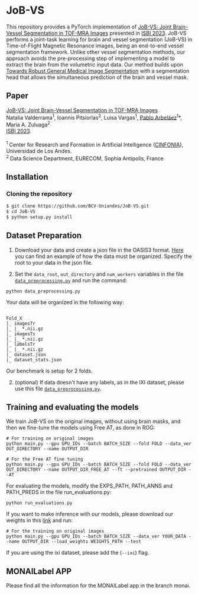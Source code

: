 # JoB-VS

This repository provides a PyTorch implementation of [JoB-VS: Joint Brain-Vessel Segmentation in TOF-MRA Images](https://biomedicalcomputervision.uniandes.edu.co/wp-content/uploads/2023/04/ISBI2023_paper_07517553.pdf) presented in [ISBI 2023](https://2023.biomedicalimaging.org/en/default.asp). JoB-VS performs a joint-task learning for brain and vessel segmentation (JoB-VS) in Time-of-Flight Magnetic Resonance images, being an end-to-end vessel segmentation framework. Unlike other vessel segmentation methods, our approach avoids the pre-processing step of implementing a model to extract the brain from the volumetric input data. Our method builds upon [Towards Robust General Medical Image Segmentation](https://arxiv.org/abs/2107.04263) with a segmentation head that allows the simultaneous prediction of the brain and vessel mask.

## Paper

[JoB-VS: Joint Brain-Vessel Segmentation in TOF-MRA Images](https://biomedicalcomputervision.uniandes.edu.co/wp-content/uploads/2023/04/ISBI2023_paper_07517553.pdf)<br/>
Natalia Valderrama<sup>1</sup>, Ioannis Pitsiorlas<sup>2</sup>, Luisa Vargas<sup>1</sup>, [Pablo Arbeláez](https://scholar.google.com.co/citations?user=k0nZO90AAAAJ&hl=en)<sup>1</sup>*, Maria A. Zuluaga<sup>2</sup><br/>
[ISBI 2023](https://2023.biomedicalimaging.org/en/default.asp).<br><br>
<sup>1 </sup> Center for Research and Formation in Artificial Intelligence ([CINFONIA](https://cinfonia.uniandes.edu.co/)), Universidad de Los Andes. <br/>
<sup>2 </sup>Data Science Department, EURECOM, Sophia Antipolis, France<br/>

## Installation

### Cloning the repository

```bash
$ git clone https://github.com/BCV-Uniandes/JoB-VS.git
$ cd JoB-VS
$ python setup.py install
```
## Dataset Preparation

1. Download your data and create a json file in the OASIS3 format. [Here](https://github.com/BCV-Uniandes/JoB-VS/tree/main/datasets) you can find an example of how the data must be organized. Specify the root to your data in the json file.

2. Set the `data_root`, `out_directory` and `num_workers` variables in the file [`data_preprocessing.py`](https://github.com/BCV-Uniandes/JoB-VS/tree/main/libs/preprocessing) and run the command:

```
python data_preprocessing.py
```

Your data will be organized in the following way:
```

Fold_X
|_ imagesTr
|_ |_ *.nii.gz
|_ imagesTs
|_ |_ *.nii.gz
|_ labelsTr
|_ |_ *.nii.gz
|_ dataset.json
|_ dataset_stats.json
```
Our benchmark is setup for 2 folds. 

2. (optional) If data doesn't have any labels, as in the IXI dataset, please use this file [`data_preprocessing.py`](https://github.com/BCV-Uniandes/JoB-VS/tree/main/libs/preprocessing_ixi).


## Training and evaluating the models

We train JoB-VS on the original images, without using brain masks, and then we fine-tune the models using Free AT, as done in ROG:

```
# For training on original images
python main.py --gpu GPU_IDs --batch BATCH_SIZE --fold FOLD --data_ver OUT_DIRECTORY --name OUTPUT_DIR

# For the Free AT fine tuning
python main.py --gpu GPU_IDs --batch BATCH_SIZE --fold FOLD --data_ver OUT_DIRECTORY --name OUTPUT_DIR_FREE_AT --ft --pretrained OUTPUT_DIR --AT
```

For evaluating the models, modify the EXPS_PATH, PATH_ANNS and PATH_PREDS in the file run_evaluations.py:

```
python run_evaluations.py

```

If you want to make inference with our models, please download our weights in this [link](https://drive.google.com/drive/folders/1CtjMdQ5Ip1zCjKZlPDVGvp_r0rBv218w?usp=sharing) and run:

```
# For the training on original images
python main.py --gpu GPU_IDs --batch BATCH_SIZE --data_ver YOUR_DATA --name OUTPUT_DIR --load_weights WEIGHTS_PATH --test

```

If you are using the ixi dataset, please add the (`--ixi`) flag.

## MONAILabel APP

Please find all the information for the MONAILabel app in the branch monai.
